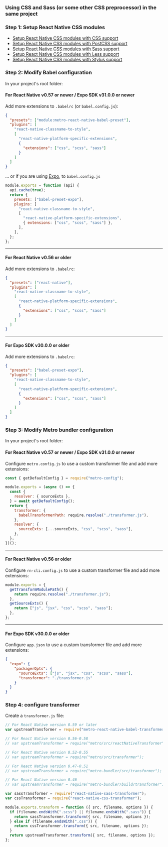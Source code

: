 ### Using CSS and Sass (or some other CSS preprocessor) in the same project

### Step 1: Setup React Native CSS modules

- [Setup React Native CSS modules with CSS support](setup-css.md)
- [Setup React Native CSS modules with PostCSS support](setup-postcss.md)
- [Setup React Native CSS modules with Sass support](setup-sass.md)
- [Setup React Native CSS modules with Less support](setup-less.md)
- [Setup React Native CSS modules with Stylus support](setup-stylus.md)

### Step 2: Modify Babel configuration

In your project's root folder:

#### For React Native v0.57 or newer / Expo SDK v31.0.0 or newer

Add more extensions to `.babelrc` (or `babel.config.js`):

```json
{
  "presets": ["module:metro-react-native-babel-preset"],
  "plugins": [
    "react-native-classname-to-style",
    [
      "react-native-platform-specific-extensions",
      {
        "extensions": ["css", "scss", "sass"]
      }
    ]
  ]
}
```

... or if you are using [Expo](https://expo.io/), to `babel.config.js`

```js
module.exports = function (api) {
  api.cache(true);
  return {
    presets: ["babel-preset-expo"],
    plugins: [
      "react-native-classname-to-style",
      [
        "react-native-platform-specific-extensions",
        { extensions: ["css", "scss", "sass"] },
      ],
    ],
  };
};
```

---

#### For React Native v0.56 or older

Add more extensions to `.babelrc`:

```json
{
  "presets": ["react-native"],
  "plugins": [
    "react-native-classname-to-style",
    [
      "react-native-platform-specific-extensions",
      {
        "extensions": ["css", "scss", "sass"]
      }
    ]
  ]
}
```

---

#### For Expo SDK v30.0.0 or older

Add more extensions to `.babelrc`:

```json
{
  "presets": ["babel-preset-expo"],
  "plugins": [
    "react-native-classname-to-style",
    [
      "react-native-platform-specific-extensions",
      {
        "extensions": ["css", "scss", "sass"]
      }
    ]
  ]
}
```

### Step 3: Modify Metro bundler configuration

In your project's root folder:

#### For React Native v0.57 or newer / Expo SDK v31.0.0 or newer

Configure `metro.config.js` to use a custom transformer file and add more extensions:

```js
const { getDefaultConfig } = require("metro-config");

module.exports = (async () => {
  const {
    resolver: { sourceExts },
  } = await getDefaultConfig();
  return {
    transformer: {
      babelTransformerPath: require.resolve("./transformer.js"),
    },
    resolver: {
      sourceExts: [...sourceExts, "css", "scss", "sass"],
    },
  };
})();
```

---

#### For React Native v0.56 or older

Configure `rn-cli.config.js` to use a custom transformer file and add more extensions:

```js
module.exports = {
  getTransformModulePath() {
    return require.resolve("./transformer.js");
  },
  getSourceExts() {
    return ["js", "jsx", "css", "scss", "sass"];
  },
};
```

---

#### For Expo SDK v30.0.0 or older

Configure `app.json` to use a custom transformer file and add more extensions:

```json
{
  "expo": {
    "packagerOpts": {
      "sourceExts": ["js", "jsx", "css", "scss", "sass"],
      "transformer": "./transformer.js"
    }
  }
}
```

### Step 4: configure transformer

Create a `transformer.js` file:

```js
// For React Native version 0.59 or later
var upstreamTransformer = require("metro-react-native-babel-transformer");

// For React Native version 0.56-0.58
// var upstreamTransformer = require("metro/src/reactNativeTransformer");

// For React Native version 0.52-0.55
// var upstreamTransformer = require("metro/src/transformer");

// For React Native version 0.47-0.51
// var upstreamTransformer = require("metro-bundler/src/transformer");

// For React Native version 0.46
// var upstreamTransformer = require("metro-bundler/build/transformer");

var sassTransformer = require("react-native-sass-transformer");
var cssTransformer = require("react-native-css-transformer");

module.exports.transform = function ({ src, filename, options }) {
  if (filename.endsWith(".scss") || filename.endsWith(".sass")) {
    return sassTransformer.transform({ src, filename, options });
  } else if (filename.endsWith(".css")) {
    return cssTransformer.transform({ src, filename, options });
  }
  return upstreamTransformer.transform({ src, filename, options });
};
```
